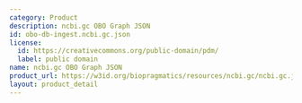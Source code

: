 ```yaml
---
category: Product
description: ncbi.gc OBO Graph JSON
id: obo-db-ingest.ncbi.gc.json
license:
  id: https://creativecommons.org/public-domain/pdm/
  label: public domain
name: ncbi.gc OBO Graph JSON
product_url: https://w3id.org/biopragmatics/resources/ncbi.gc/ncbi.gc.json
layout: product_detail
---
```

